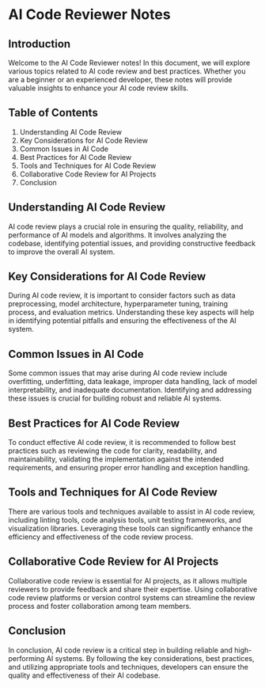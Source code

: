 # AI Code Reviewer Notes

## Introduction

Welcome to the AI Code Reviewer notes! In this document, we will explore various topics related to AI code review and best practices. Whether you are a beginner or an experienced developer, these notes will provide valuable insights to enhance your AI code review skills.

## Table of Contents

1. Understanding AI Code Review
2. Key Considerations for AI Code Review
3. Common Issues in AI Code
4. Best Practices for AI Code Review
5. Tools and Techniques for AI Code Review
6. Collaborative Code Review for AI Projects
7. Conclusion

## Understanding AI Code Review

AI code review plays a crucial role in ensuring the quality, reliability, and performance of AI models and algorithms. It involves analyzing the codebase, identifying potential issues, and providing constructive feedback to improve the overall AI system.

## Key Considerations for AI Code Review

During AI code review, it is important to consider factors such as data preprocessing, model architecture, hyperparameter tuning, training process, and evaluation metrics. Understanding these key aspects will help in identifying potential pitfalls and ensuring the effectiveness of the AI system.

## Common Issues in AI Code

Some common issues that may arise during AI code review include overfitting, underfitting, data leakage, improper data handling, lack of model interpretability, and inadequate documentation. Identifying and addressing these issues is crucial for building robust and reliable AI systems.

## Best Practices for AI Code Review

To conduct effective AI code review, it is recommended to follow best practices such as reviewing the code for clarity, readability, and maintainability, validating the implementation against the intended requirements, and ensuring proper error handling and exception handling.

## Tools and Techniques for AI Code Review

There are various tools and techniques available to assist in AI code review, including linting tools, code analysis tools, unit testing frameworks, and visualization libraries. Leveraging these tools can significantly enhance the efficiency and effectiveness of the code review process.

## Collaborative Code Review for AI Projects

Collaborative code review is essential for AI projects, as it allows multiple reviewers to provide feedback and share their expertise. Using collaborative code review platforms or version control systems can streamline the review process and foster collaboration among team members.

## Conclusion

In conclusion, AI code review is a critical step in building reliable and high-performing AI systems. By following the key considerations, best practices, and utilizing appropriate tools and techniques, developers can ensure the quality and effectiveness of their AI codebase.

